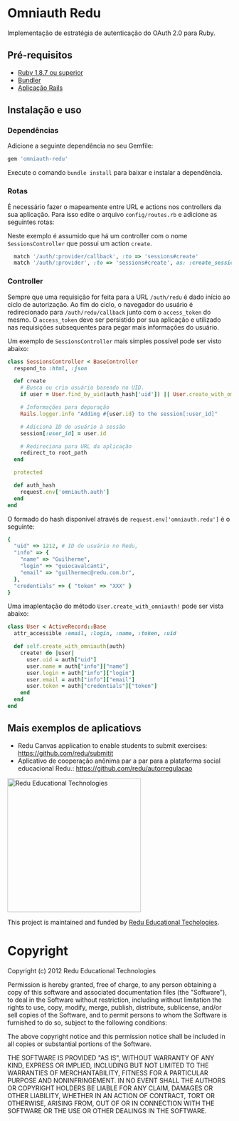 # Omniauth Redu

Implementação de estratégia de autenticação do OAuth 2.0 para Ruby.

## Pré-requisitos

- [Ruby 1.8.7 ou superior](http://rvm.io/)
- [Bundler](http://gembundler.com/)
- [Aplicação Rails](http://guides.rubyonrails.org/)

## Instalação e uso

### Dependências

Adicione a seguinte dependência no seu Gemfile:

```ruby
gem 'omniauth-redu'
```

Execute o comando ``bundle install`` para baixar e instalar a dependência.

### Rotas

É necessário fazer o mapeamente entre URL e actions nos controllers da sua aplicação. Para isso edite o arquivo ``config/routes.rb`` e adicione as seguintes rotas:

Neste exemplo é assumido que há um controller com o nome ``SessionsController`` que possui um action ``create``.

```ruby
  match '/auth/:provider/callback', :to => 'sessions#create'
  match '/auth/:provider', :to => 'sessions#create', as: :create_session
```

### Controller

Sempre que uma requisição for feita para a URL ``/auth/redu`` é dado início ao ciclo de autorização. Ao fim do ciclo, o navegador do usuário é redirecionado para ``/auth/redu/callback`` junto com o ``access_token`` do mesmo. O ``access_token`` deve ser persistido por sua aplicação e utilizado nas requisições subsequentes para pegar mais informações do usuário.

Um exemplo de ``SessionsController`` mais simples possível pode ser visto abaixo:

```ruby
class SessionsController < BaseController
  respond_to :html, :json

  def create
    # Busca ou cria usuário baseado no UID.
    if user = User.find_by_uid(auth_hash['uid']) || User.create_with_omniauth(auth_hash)

    # Informações para depuração
    Rails.logger.info "Adding #{user.id} to the session[:user_id]"

    # Adiciona ID do usuário à sessão
    session[:user_id] = user.id

    # Redireciona para URL da aplicação
    redirect_to root_path
  end

  protected

  def auth_hash
    request.env['omniauth.auth']
  end
end
```

O formado do hash disponível através de ``request.env['omniauth.redu']`` é o seguinte:

```ruby
{
  "uid" => 1212, # ID do usuário no Redu,
  "info" => {
    "name" => "Guilherme",
    "login" => "guiocavalcanti",
    "email" => "guilhermec@redu.com.br",
  },
  "credentials" => { "token" => "XXX" }
}
```

Uma imaplentação do método ``User.create_with_omniauth!`` pode ser vista abaixo:

```ruby
class User < ActiveRecord::Base
  attr_accessible :email, :login, :name, :token, :uid

  def self.create_with_omniauth(auth)
    create! do |user|
      user.uid = auth["uid"]
      user.name = auth["info"]["name"]
      user.login = auth["info"]["login"]
      user.email = auth["info"]["email"]
      user.token = auth["credentials"]["token"]
    end
  end
end
```

## Mais exemplos de aplicatiovs

- Redu Canvas application to enable students to submit exercises: https://github.com/redu/submitit
- Aplicativo de cooperação anônima par a par para a plataforma social educacional Redu.: https://github.com/redu/autorregulacao

<img src="https://github.com/downloads/redu/redupy/redutech-marca.png" alt="Redu Educational Technologies" width="300">

This project is maintained and funded by [Redu Educational Techologies](http://tech.redu.com.br).

# Copyright

Copyright (c) 2012 Redu Educational Technologies

Permission is hereby granted, free of charge, to any person obtaining a copy of this software and associated documentation files (the "Software"), to deal in the Software without restriction, including without limitation the rights to use, copy, modify, merge, publish, distribute, sublicense, and/or sell copies of the Software, and to permit persons to whom the Software is furnished to do so, subject to the following conditions:

The above copyright notice and this permission notice shall be included in all copies or substantial portions of the Software.

THE SOFTWARE IS PROVIDED "AS IS", WITHOUT WARRANTY OF ANY KIND, EXPRESS OR IMPLIED, INCLUDING BUT NOT LIMITED TO THE WARRANTIES OF MERCHANTABILITY, FITNESS FOR A PARTICULAR PURPOSE AND NONINFRINGEMENT. IN NO EVENT SHALL THE AUTHORS OR COPYRIGHT HOLDERS BE LIABLE FOR ANY CLAIM, DAMAGES OR OTHER LIABILITY, WHETHER IN AN ACTION OF CONTRACT, TORT OR OTHERWISE, ARISING FROM, OUT OF OR IN CONNECTION WITH THE SOFTWARE OR THE USE OR OTHER DEALINGS IN THE SOFTWARE.



